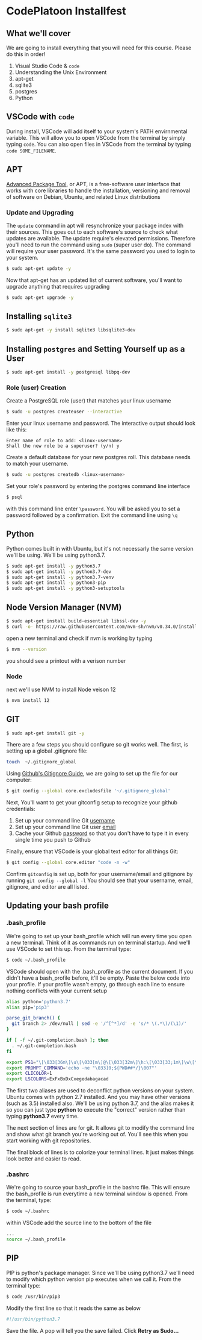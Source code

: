 # CodePlatoon Installfest

## What we'll cover
We are going to install everything that you will need for this course. Please do this in order!

1. Visual Studio Code & `code`
2. Understanding the Unix Environment
3. apt-get
4. sqlite3
5. postgres
6. Python

## VSCode with `code`

During install, VSCode will add itself to your system's PATH envirnmental variable. This will allow you to open VSCode from the terminal by simply typing `code`. You can also open files in VSCode from the terminal by typing `code SOME_FILENAME`.



## APT
[Advanced Package Tool](https://en.wikipedia.org/wiki/APT_(software)), or APT, is a free-software user interface that works with core libraries to handle the installation, versioning and removal of software on Debian, Ubuntu, and related Linux distributions

### Update and Upgrading
The `update` command in apt will resynchronize your package index with their sources. This goes out to each software's source to check what updates are available.
The update require's elevated permissions. Therefore you'll need to run the command using `sudo` (super user do). The command will require your user password. It's the same password you used to login to your system.
```sh
$ sudo apt-get update -y
```
Now that apt-get has an updated list of current software, you'll want to upgrade anything that requires upgrading
```sh
$ sudo apt-get upgrade -y
```
## Installing `sqlite3`

```sh
$ sudo apt-get -y install sqlite3 libsqlite3-dev
```

## Installing `postgres` and Setting Yourself up as a User

```sh
$ sudo apt-get install -y postgresql libpq-dev
```
### Role (user) Creation
Create a PostgreSQL role (user) that matches your linux username
```sh
$ sudo -u postgres createuser --interactive
```
Enter your linux username and password. The interactive output should look like this:
```psql
Enter name of role to add: <linux-username>
Shall the new role be a superuser? (y/n) y
```
Create a default database for your new postgres roll. This database needs to match your username.
```sh
$ sudo -u postgres createdb <linux-username>
```
Set your role's password by entering the postgres command line interface
```sh
$ psql
```
with this command line enter `\password`. You will be asked you to set a password followed by a confirmation. Exit the command line using `\q`

## Python
Python comes built in with Ubuntu, but it's not necessarly the same version we'll be using. We'll be using python3.7.
```sh
$ sudo apt-get install -y python3.7
$ sudo apt-get install -y python3.7-dev
$ sudo apt-get install -y python3.7-venv
$ sudo apt-get install -y python3-pip
$ sudo apt-get install -y python3-setuptools
```

## Node Version Manager (NVM)
```sh
$ sudo apt-get install build-essential libssl-dev -y
$ curl -o- https://raw.githubusercontent.com/nvm-sh/nvm/v0.34.0/install.sh | bash
```
open a new terminal and check if nvm is working by typing
```sh
$ nvm --version
```
you should see a printout with a verison number

### Node
next we'll use NVM to install Node veison 12
```sh
$ nvm install 12
```
## GIT

```sh
$ sudo apt-get install git -y
```

There are a few steps you should configure so git works well.
The first, is setting up a global .gitignore file:

```sh
touch  ~/.gitignore_global
```

Using [Github's Gitignore Guide](https://help.github.com/articles/ignoring-files/#create-a-global-gitignore), we are going to set up the file for our computer:

```sh
$ git config --global core.excludesfile '~/.gitignore_global'
```

Next, You'll want to get your gitconfig setup to recognize your github credentials:
1. Set up your command line Git [username](https://help.github.com/articles/setting-your-username-in-git/)
2. Set up your command line Git user [email](https://help.github.com/articles/setting-your-commit-email-address-in-git/)
3. Cache your Github [password](https://help.github.com/articles/caching-your-github-password-in-git/) so that you don't have to type it in every single time you push to Github

Finally, ensure that VSCode is your global text editor for all things Git:

```sh
$ git config --global core.editor "code -n -w"
```

Confirm `gitconfig` is set up, both for your username/email and gitignore by running `git config --global -l`
You should see that your username, email, gitignore, and editor are all listed.

## Updating your bash profile
### .bash_profile
We're going to set up your bash_profile which will run every time you open a new terminal. Think of it as commands run on terminal startup. And we'll use VSCode to set this up. From the terminal type:
```sh
$ code ~/.bash_profile
```
VSCode should open with the .bash_profile as the current document. If you didn't have a bash_profile before, it'll be empty. Paste the below code into your profile. If your profile wasn't empty, go through each line to ensure nothing conflicts with your current setup
```sh
alias python='python3.7'
alias pip='pip3'

parse_git_branch() {
  git branch 2> /dev/null | sed -e '/^[^*]/d' -e 's/* \(.*\)/(\1)/'
}

if [ -f ~/.git-completion.bash ]; then
  . ~/.git-completion.bash
fi

export PS1="\[\033[36m\]\u\[\033[m\]@\[\033[32m\]\h:\[\033[33;1m\]\w\[\033[m\]\$(parse_git_branch) \[\033[00m\]$\[\033[00m\] "
export PROMPT_COMMAND='echo -ne "\033]0;${PWD##*/}\007"'
export CLICOLOR=1
export LSCOLORS=ExFxBxDxCxegedabagacad
```
The first two aliases are used to deconflict python versions on your system. Ubuntu comes with python 2.7 installed. And you may have other versions (such as 3.5) installed also. We'll be using python 3.7, and the alias makes it so you can just type **python** to execute the "correct" version rather than typing **python3.7** every time.

The next section of lines are for git. It allows git to modify the command line and show what git branch you're working out of. You'll see this when you start working with git repositories.

The final block of lines is to colorize your terminal lines. It just makes things look better and easier to read.

### .bashrc
We're going to source your bash_profile in the bashrc file. This will ensure the bash_profile is run everytime a new terminal window is opened. From the terminal, type:
```sh
$ code ~/.bashrc
```
within VSCode add the source line to the bottom of the file
```sh
...
source ~/.bash_profile
```

## PIP
PIP is python's package manager. Since we'll be using python3.7 we'll need to modify which python version pip executes when we call it. From the terminal type:
```sh
$ code /usr/bin/pip3
```
Modify the first line so that it reads the same as below
```sh
#!/usr/bin/python3.7
```
Save the file. A pop will tell you the save failed. Click **Retry as Sudo...**